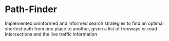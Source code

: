 # Path-Finder
Implemented uninformed and informed search strategies to find an optimal shortest path from one place to another, given a list of freeways or road intersections and the live traffic information
 
